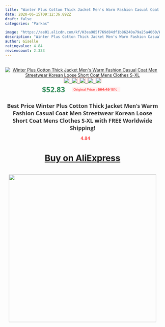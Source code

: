 ```yaml
---
title: "Winter Plus Cotton Thick Jacket Men's Warm Fashion Casual Coat Men Streetwear Korean Loose Short Coat Mens Clothes S-XL"
date: 2020-06-15T09:12:36.892Z
draft: false
categories: "Parkas"

image: "https://ae01.alicdn.com/kf/H3ea985f769d84df1b86240a79a25a4060/Winter-Plus-Cotton-Thick-Jacket-Men-s-Warm-Fashion-Casual-Coat-Men-Streetwear-Korean-Loose-Short.jpg"
description: "Winter Plus Cotton Thick Jacket Men's Warm Fashion Casual Coat Men Streetwear Korean Loose Short Coat Mens Clothes S-XL"
author: Giselle
ratingvalue: 4.84
reviewcount: 2.333
---
```

<br>
<div style="text-align: center;">
<a href="https://s.click.aliexpress.com/e/_AOVfGD" target="_blank" rel="nofollow noopener noreferrer"><img alt="Winter Plus Cotton Thick Jacket Men's Warm Fashion Casual Coat Men Streetwear Korean Loose Short Coat Mens Clothes S-XL" class="magnifier-image" src="https://ae01.alicdn.com/kf/H3ea985f769d84df1b86240a79a25a4060/Winter-Plus-Cotton-Thick-Jacket-Men-s-Warm-Fashion-Casual-Coat-Men-Streetwear-Korean-Loose-Short.jpg_640x640.jpg">
<br>
<img style="border:1px solid salmon" src="https://ae01.alicdn.com/kf/H3ea985f769d84df1b86240a79a25a4060/Winter-Plus-Cotton-Thick-Jacket-Men-s-Warm-Fashion-Casual-Coat-Men-Streetwear-Korean-Loose-Short.jpg_120x120.jpg">&nbsp;&nbsp;<img style="border:1px solid salmon" src="https://ae01.alicdn.com/kf/H4658861ef5a54df2a7da1d36aa08cb150/Winter-Plus-Cotton-Thick-Jacket-Men-s-Warm-Fashion-Casual-Coat-Men-Streetwear-Korean-Loose-Short.jpg_120x120.jpg">&nbsp;&nbsp;<img style="border:1px solid salmon" src="https://ae01.alicdn.com/kf/H2541971560fd43b69988e6548aad60bcE/Winter-Plus-Cotton-Thick-Jacket-Men-s-Warm-Fashion-Casual-Coat-Men-Streetwear-Korean-Loose-Short.jpg_120x120.jpg">&nbsp;&nbsp;<img style="border:1px solid salmon" src="https://ae01.alicdn.com/kf/H228fd8cc44b04bbeb77c6613fe8de17aX/Winter-Plus-Cotton-Thick-Jacket-Men-s-Warm-Fashion-Casual-Coat-Men-Streetwear-Korean-Loose-Short.jpg_120x120.jpg">&nbsp;&nbsp;<img style="border:1px solid salmon" src="https://ae01.alicdn.com/kf/H5498027476f74294b3cbb1fc9827075ad/Winter-Plus-Cotton-Thick-Jacket-Men-s-Warm-Fashion-Casual-Coat-Men-Streetwear-Korean-Loose-Short.jpg_120x120.jpg"></a></div><br0>
<div style="text-align: center;"><span style="background-color: white; border: 0px; box-sizing: border-box; color: seagreen; display: inline-block; font-family: &quot;open sans&quot; , &quot;arial&quot; , &quot;helvetica&quot; , sans-serif , &quot;heiti&quot;; font-size: 24px; font-stretch: inherit; font-weight: 700; line-height: inherit; margin: 0px 10px 0px 0px; padding: 0px; vertical-align: middle;">$52.83 </span>
<span style="background: rgb(255 , 241 , 241); border-radius: 3px; border: 0px; box-sizing: border-box; color: #ff4747; display: inline-block; font-family: inherit; font-size: 12px; font-stretch: inherit; font-style: inherit; font-variant: inherit; font-weight: 600; line-height: inherit; margin: 0px; padding: 2px 5px; transform: scale(0.9); vertical-align: middle;">Original Price : <b style="text-decoration: line-through;">$64.43 </b> 18%&nbsp;&nbsp;</span></div>
<h1 style="color: #333333; display: inline-block; font-family: &quot;open sans&quot; , &quot;arial&quot; , &quot;helvetica&quot; , sans-serif , &quot;heiti&quot;; font-size: 18px; font-stretch: inherit; font-weight: 700; text-align: center;">Best Price Winter Plus Cotton Thick Jacket Men's Warm Fashion Casual Coat Men Streetwear Korean Loose Short Coat Mens Clothes S-XL with FREE Worldwide Shipping!</h1>
<div style="color: #ff4747; text-align: center;">
<img src="https://4.bp.blogspot.com/-M0ZcTcb-5uY/XleCXlxnR4I/AAAAAAAAAEc/OrjgMkXV1oMQFaCRZj5HQwOCBcu3w1FegCPcBGAYYCw/s1600/star.png" style="height: 15px;">&nbsp;<b>4.84</b></div>
<div class="button_cont" align="center"><a class="buynow_a" href="https://s.click.aliexpress.com/e/_AOVfGD" target="_blank" rel="nofollow noopener noreferrer"><H1>Buy on AliExpress</H1></a></div><br>
<div class="separator" style="clear: both; text-align: center;">
<img src="https://lh3.googleusercontent.com/-pTy5HemUv9M/XlePHvY0dAI/AAAAAAAAAE4/0nX5iRUoIWY8eMW9Dpxeirr157OZliDIgCLcBGAsYHQ/s1600/badge.gif" width="480">
</div>

